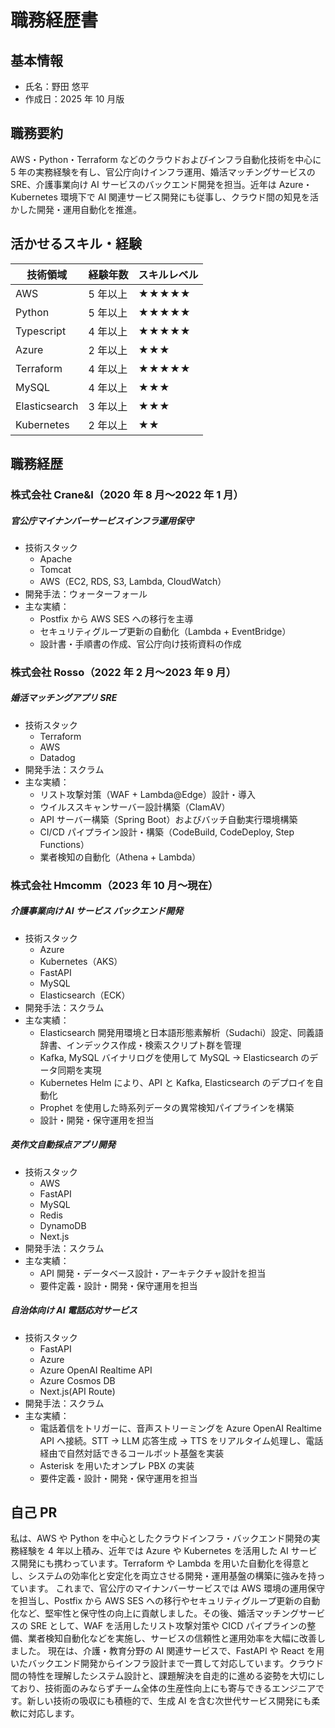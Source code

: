 # 職務経歴書

## 基本情報

- 氏名：野田 悠平
- 作成日：2025 年 10 月版

## 職務要約

AWS・Python・Terraform などのクラウドおよびインフラ自動化技術を中心に 5 年の実務経験を有し、官公庁向けインフラ運用、婚活マッチングサービスの SRE、介護事業向け AI サービスのバックエンド開発を担当。近年は Azure・Kubernetes 環境下で AI 関連サービス開発にも従事し、クラウド間の知見を活かした開発・運用自動化を推進。

## 活かせるスキル・経験

| 技術領域      | 経験年数 | スキルレベル |
| ------------- | -------- | ------------ |
| AWS           | 5 年以上 | ★★★★★        |
| Python        | 5 年以上 | ★★★★★        |
| Typescript    | 4 年以上 | ★★★★★        |
| Azure         | 2 年以上 | ★★★          |
| Terraform     | 4 年以上 | ★★★★★        |
| MySQL         | 4 年以上 | ★★★          |
| Elasticsearch | 3 年以上 | ★★★          |
| Kubernetes    | 2 年以上 | ★★           |

## 職務経歴

### 株式会社 Crane&I（2020 年 8 月〜2022 年 1 月）

##### 官公庁マイナンバーサービスインフラ運用保守

- 技術スタック
  - Apache
  - Tomcat
  - AWS（EC2, RDS, S3, Lambda, CloudWatch）
- 開発手法：ウォーターフォール
- 主な実績：
  - Postfix から AWS SES への移行を主導
  - セキュリティグループ更新の自動化（Lambda + EventBridge）
  - 設計書・手順書の作成、官公庁向け技術資料の作成

### 株式会社 Rosso（2022 年 2 月〜2023 年 9 月）

##### 婚活マッチングアプリ SRE

- 技術スタック
  - Terraform
  - AWS
  - Datadog
- 開発手法：スクラム
- 主な実績：
  - リスト攻撃対策（WAF + Lambda@Edge）設計・導入
  - ウイルススキャンサーバー設計構築（ClamAV）
  - API サーバー構築（Spring Boot）およびバッチ自動実行環境構築
  - CI/CD パイプライン設計・構築（CodeBuild, CodeDeploy, Step Functions）
  - 業者検知の自動化（Athena + Lambda）

### 株式会社 Hmcomm（2023 年 10 月〜現在）

##### 介護事業向け AI サービス バックエンド開発

- 技術スタック
  - Azure
  - Kubernetes（AKS）
  - FastAPI
  - MySQL
  - Elasticsearch（ECK）
- 開発手法：スクラム
- 主な実績：
  - Elasticsearch 開発用環境と日本語形態素解析（Sudachi）設定、同義語辞書、インデックス作成・検索スクリプト群を管理
  - Kafka, MySQL バイナリログを使用して MySQL → Elasticsearch のデータ同期を実現
  - Kubernetes Helm により、API と Kafka, Elasticsearch のデプロイを自動化
  - Prophet を使用した時系列データの異常検知パイプラインを構築
  - 設計・開発・保守運用を担当

##### 英作文自動採点アプリ開発

- 技術スタック
  - AWS
  - FastAPI
  - MySQL
  - Redis
  - DynamoDB
  - Next.js
- 開発手法：スクラム
- 主な実績：
  - API 開発・データベース設計・アーキテクチャ設計を担当
  - 要件定義・設計・開発・保守運用を担当

##### 自治体向け AI 電話応対サービス

- 技術スタック
  - FastAPI
  - Azure
  - Azure OpenAI Realtime API
  - Azure Cosmos DB
  - Next.js(API Route)
- 開発手法：スクラム
- 主な実績：
  - 電話着信をトリガーに、音声ストリーミングを Azure OpenAI Realtime API へ接続。STT → LLM 応答生成 → TTS をリアルタイム処理し、電話経由で自然対話できるコールボット基盤を実装
  - Asterisk を用いたオンプレ PBX の実装
  - 要件定義・設計・開発・保守運用を担当

## 自己 PR

私は、AWS や Python を中心としたクラウドインフラ・バックエンド開発の実務経験を 4 年以上積み、近年では Azure や Kubernetes を活用した AI サービス開発にも携わっています。Terraform や Lambda を用いた自動化を得意とし、システムの効率化と安定化を両立させる開発・運用基盤の構築に強みを持っています。
これまで、官公庁のマイナンバーサービスでは AWS 環境の運用保守を担当し、Postfix から AWS SES への移行やセキュリティグループ更新の自動化など、堅牢性と保守性の向上に貢献しました。その後、婚活マッチングサービスの SRE として、WAF を活用したリスト攻撃対策や CICD パイプラインの整備、業者検知自動化などを実施し、サービスの信頼性と運用効率を大幅に改善しました。
現在は、介護・教育分野の AI 関連サービスで、FastAPI や React を用いたバックエンド開発からインフラ設計まで一貫して対応しています。クラウド間の特性を理解したシステム設計と、課題解決を自走的に進める姿勢を大切にしており、技術面のみならずチーム全体の生産性向上にも寄与できるエンジニアです。新しい技術の吸収にも積極的で、生成 AI を含む次世代サービス開発にも柔軟に対応します。
